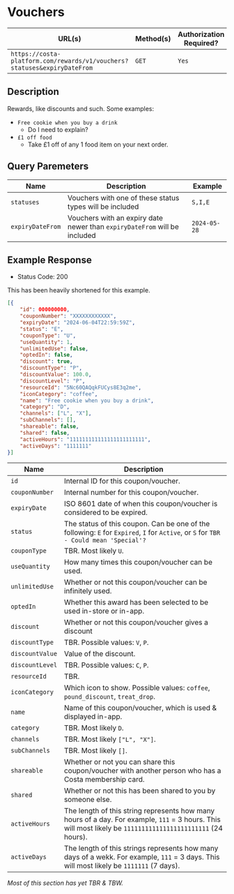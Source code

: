 # Vouchers
| URL(s) | Method(s) | Authorization Required? |
| ------ | --------- | ----------------------- |
| `https://costa-platform.com/rewards/v1/vouchers?statuses&expiryDateFrom` | `GET` | `Yes` |

## Description
Rewards, like discounts and such. Some examples:
- `Free cookie when you buy a drink`
  - Do I need to explain?
- `£1 off food`
  - Take £1 off of any 1 food item on your next order.

## Query Paremeters
| Name | Description | Example |
| ---- | ----------- | ------- |
| `statuses` | Vouchers with one of these status types will be included | `S,I,E` |
| `expiryDateFrom` | Vouchers with an expiry date newer than `expiryDateFrom` will be included | `2024-05-28` |

## Example Response
- Status Code: 200

This has been heavily shortened for this example.
```json
[{
	"id": 000000000,
	"couponNumber": "XXXXXXXXXXXX",
	"expiryDate": "2024-06-04T22:59:59Z",
	"status": "E",
	"couponType": "U",
	"useQuantity": 1,
	"unlimitedUse": false,
	"optedIn": false,
	"discount": true,
	"discountType": "P",
	"discountValue": 100.0,
	"discountLevel": "P",
	"resourceId": "5Nc60QAQqkFUCys8E3q2me",
	"iconCategory": "coffee",
	"name": "Free cookie when you buy a drink",
	"category": "D",
	"channels": ["L", "X"],
	"subChannels": [],
	"shareable": false,
	"shared": false,
	"activeHours": "111111111111111111111111",
	"activeDays": "1111111"
}]
```
| Name | Description |
| ---- | ----------- |
| `id` | Internal ID for this coupon/voucher. |
| `couponNumber` | Internal number for this coupon/voucher. |
| `expiryDate` | ISO 8601 date of when this coupon/voucher is considered to be expired. |
| `status` | The status of this coupon. Can be one of the following: `E` for `Expired`, `I` for `Active`, or `S` for `TBR - Could mean 'Special'?` |
| `couponType` | TBR. Most likely `U`. |
| `useQuantity` | How many times this coupon/voucher can be used. |
| `unlimitedUse` | Whether or not this coupon/voucher can be infinitely used. |
| `optedIn` | Whether this award has been selected to be used in-store or in-app. |
| `discount` | Whether or not this coupon/voucher gives a discount |
| `discountType` | TBR. Possible values: `V`, `P`. |
| `discountValue` | Value of the discount. |
| `discountLevel` | TBR. Possible values: `C`, `P`. |
| `resourceId` | TBR. |
| `iconCategory` | Which icon to show. Possible values: `coffee`, `pound_discount`, `treat_drop`. |
| `name` | Name of this coupon/voucher, which is used & displayed in-app. |
| `category` | TBR. Most likely `D`. |
| `channels` | TBR. Most likely `["L", "X"]`. |
| `subChannels` | TBR. Most likely `[]`. |
| `shareable` | Whether or not you can share this coupon/voucher with another person who has a Costa membership card. |
| `shared` | Whether or not this has been shared to you by someone else. |
| `activeHours` | The length of this string represents how many hours of a day. For example, `111` = 3 hours. This will most likely be `111111111111111111111111` (24 hours). |
| `activeDays` | The length of this strings represents how many days of a wekk. For example, `111` = 3 days. This will most likely be `1111111` (7 days). |

*Most of this section has yet TBR & TBW.*